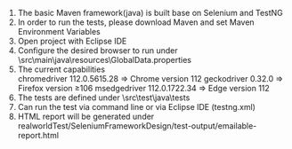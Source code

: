 1. The basic Maven framework(java) is built base on Selenium and TestNG
2. In order to run the tests, please download Maven and set Maven Environment Variables
3. Open project with Eclipse IDE
4. Configure the desired browser to run under \\src\\main\\java\\resources\\GlobalData.properties
5. The current capabilities  
chromedriver 112.0.5615.28   => Chrome version 112
geckodriver 0.32.0  => Firefox version ≥106
msedgedriver 112.0.1722.34 => Edge version 112
6. The tests are defined under \\src\\test\\java\\tests
7. Can run the test via command line or via Eclipse IDE (testng.xml)
8. HTML report will be generated under realworldTest/SeleniumFrameworkDesign/test-output/emailable-report.html

